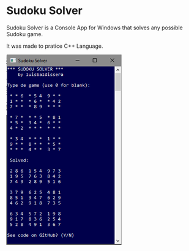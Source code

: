 # Sudoku Solver

 Sudoku Solver is a Console App for Windows that solves any possible Sudoku game.

 It was made to pratice C++ Language.

 ![alt text](/assets/screenshot.png?raw=true "Screenshot")
